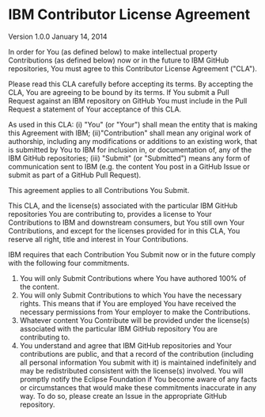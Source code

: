 IBM Contributor License Agreement
=================================

Version 1.0.0   January 14, 2014

In order for You (as defined below) to make intellectual property Contributions (as defined below) now or in the future to IBM GitHub repositories,
You must agree to this Contributor License Agreement ("CLA").

Please read this CLA carefully before accepting its terms. By accepting the CLA, You are agreeing to be bound by its terms.
If You submit a Pull Request against an IBM repository on GitHub You must include in the Pull Request a statement of Your acceptance of this CLA.

As used in this CLA:
(i) "You" (or "Your") shall mean the entity that is making this Agreement with IBM;
(ii)"Contribution" shall mean any original work of authorship, including any modifications or additions to an existing work, that is submitted by You to IBM for inclusion in,
or documentation of, any of the IBM GitHub repositories;
(iii)  "Submit" (or "Submitted")  means any form of communication sent to IBM (e.g. the content You post in a GitHub Issue or submit as part of a GitHub Pull Request).

This agreement applies to all Contributions You Submit. 

This CLA, and the license(s) associated with the particular IBM GitHub repositories You are contributing to, provides a license to Your Contributions to IBM and downstream consumers,
but You still own Your Contributions, and except for the licenses provided for in this CLA, You reserve all right, title and interest in Your Contributions.

IBM requires that each Contribution You Submit now or in the future comply with the following four commitments.

1) You will only Submit Contributions where You have authored 100% of the content.
2) You will only Submit Contributions to which You have the necessary rights. This means that if You are employed You have received the necessary permissions from Your employer to make the
Contributions.
3) Whatever content You Contribute will be provided under the license(s) associated with the particular IBM GitHub repository You are contributing to.
4) You understand and agree that IBM GitHub repositories and Your contributions are public, and that a record of the contribution (including all personal information You submit with it)
is maintained indefinitely and may be redistributed consistent with the license(s) involved.
You will promptly notify the Eclipse Foundation if You become aware of any facts or circumstances that would make these commitments inaccurate in any way.
To do so, please create an Issue in the appropriate GitHub repository.

